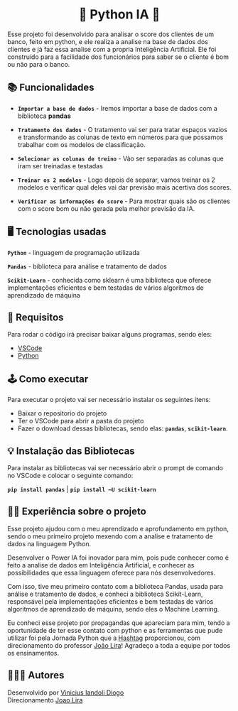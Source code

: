 
<h1 align="center"> 🚀 Python IA 🚀</h1>

Esse projeto foi desenvolvido para analisar o score dos clientes de um banco, feito em python, e ele realiza a analise na base de dados dos clientes e já faz essa analise com a propria Inteligência Artificial. Ele foi construído para a facilidade dos funcionários para saber se o cliente é bom ou não para o banco.


## 📚 Funcionalidades

- **`Importar a base de dados`** - Iremos importar a base de dados com a biblioteca __pandas__

- **`Tratamento dos dados`** - O tratamento vai ser para tratar espaços vazios e transformando as colunas de texto em números para que possamos trabalhar com os modelos de classificação.

- **`Selecionar as colunas de treino`** - Vão ser separadas as colunas que iram ser treinadas e testadas

- **`Treinar os 2 modelos`** - Logo depois de separar, vamos treinar os 2 modelos e verificar qual deles vai dar previsão mais acertiva dos scores.

- **`Verificar as informações do score`** - Para mostrar quais são os clientes com o score bom ou não gerada pela melhor previsão da IA.

## 🖥️ Tecnologias usadas

**`Python`** - linguagem de programação utilizada

**`Pandas`** - biblioteca para análise e tratamento de dados

**`Scikit-Learn`** - conhecida como sklearn é uma biblioteca que oferece implementações eficientes e bem testadas de vários algoritmos de aprendizado de máquina

## 🔨 Requisitos

Para rodar o código irá precisar baixar alguns programas, sendo eles:

- [VSCode](https://code.visualstudio.com/download)
- [Python](https://www.python.org/)

## 🕹️ Como executar

Para executar o projeto vai ser necessário instalar os seguintes itens:

- Baixar o repositorio do projeto
- Ter o VSCode para abrir a pasta do projeto
- Fazer o download dessas bibliotecas, sendo elas:
    __`pandas`__,
    __`scikit-learn`__.
    
## 💡 Instalação das Bibliotecas

Para instalar as bibliotecas vai ser necessário abrir o prompt de comando no VSCode e colocar o seguinte comando:

__`pip install pandas`__ |
__`pip install –U scikit-learn`__

## ✍🏻 Experiência sobre o projeto

Esse projeto ajudou com o meu aprendizado e aprofundamento em python, sendo o meu primeiro projeto mexendo com a analise e tratamento de dados na linguagem Python.

Desenvolver o Power IA foi inovador para mim, pois pude conhecer como é feito a analise de dados em Inteligência Artificial, e conhecer as possibilidades que essa linguagem oferece para nós desenvolvedores.

Com isso, tive meu primeiro contato com a biblioteca Pandas, usada para análise e tratamento de dados, e conheci a biblioteca Scikit-Learn, responsável pela implementações eficientes e bem testadas de vários algoritmos de aprendizado de máquina, sendo eles o Machine Learning.

Eu conheci esse projeto por propagandas que apareciam para mim, tendo a oportunidade de ter esse contato com python e as ferramentas que pude utilizar foi pela Jornada Python que a [Hashtag](https://www.linkedin.com/school/hashtag-treinamentos/posts/?feedView=all) proporcionou, com direcionamento do professor [João Lira](https://www.linkedin.com/in/jo%C3%A3o-paulo-rodrigues-de-lira-50664758/)! Agradeço a toda a equipe por todos os ensinamentos.

## 🙎🏼‍♂️ Autores

Desenvolvido por [Vinicius Iandoli Diogo](https://www.linkedin.com/in/vinicius-iandoli-diogo/)    
Direcionamento [Joao Lira](https://www.linkedin.com/in/jo%C3%A3o-paulo-rodrigues-de-lira-50664758/)